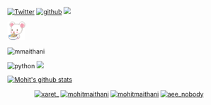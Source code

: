 
[![Twitter](https://img.shields.io/twitter/follow/xaret_?style=social)](https://twitter.com/xaret_)
[![github](https://img.shields.io/github/followers/mmaithani?label=Follow&style=social)](https://github.com/login?return_to=%2Fmmaithani)
[<img src="https://github.com/favicon.ico" width="20"> ](https://github.com/mmaithani)  

<img width="40" src="https://github.com/mmaithani/mmaithani/blob/master/original.gif" alt="kitty" />

<!-- <h1 align="center">Hi 👋, I'm Mohit Maithani</h1> -->
<!-- <h3 align="center">A Passionate Data Science & technology Enthusiast</h3> -->

<p align="left"> <img src="https://komarev.com/ghpvc/?username=mmaithani" alt="mmaithani" /> </p>


<p align="left">
 <img src="https://cdn.jsdelivr.net/gh/devicons/devicon/icons/python/python-original-wordmark.svg" alt="python" width="20" height="20"/>
 <img src="https://cdn.jsdelivr.net/gh/devicons/devicon/icons/pandas/pandas-original-wordmark.svg" />
          
<p align="center">
 
[![Mohit's github stats](https://github-readme-stats.vercel.app/api?username=mmaithani)](#)

</p>

<p align="center">
<a href="https://twitter.com/xaret_" target="blank"><img align="center" src="https://cdn.jsdelivr.net/npm/simple-icons@3.0.1/icons/twitter.svg" alt="xaret_" height="20" width="20" /></a>
<a href="https://linkedin.com/in/mohitmaithani" target="blank"><img align="center" src="https://cdn.jsdelivr.net/npm/simple-icons@3.0.1/icons/linkedin.svg" alt="mohitmaithani" height="20" width="20" /></a>
<a href="https://kaggle.com/mohitmaithani" target="blank"><img align="center" src="https://cdn.jsdelivr.net/npm/simple-icons@3.0.1/icons/kaggle.svg" alt="mohitmaithani" height="20" width="20" /></a>
<a href="https://instagram.com/aee_nobody" target="blank"><img align="center" src="https://cdn.jsdelivr.net/npm/simple-icons@3.0.1/icons/instagram.svg" alt="aee_nobody" height="20" width="20" /></a>
</p>

